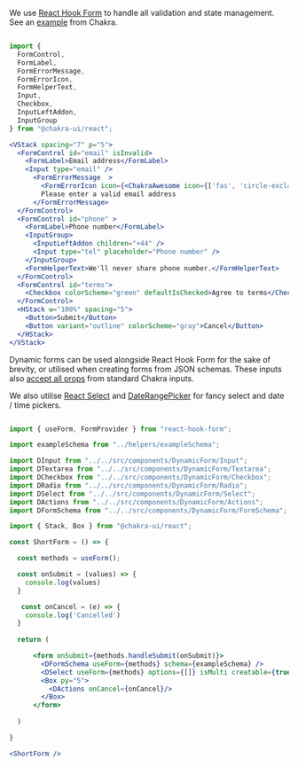 We use [React Hook Form](https://react-hook-form.com/) to handle all validation and state management. See an [example](https://chakra-ui.com/guides/integrations/with-hook-form) from Chakra.

```jsx

import {
  FormControl,
  FormLabel,
  FormErrorMessage,
  FormErrorIcon,
  FormHelperText,
  Input,
  Checkbox,
  InputLeftAddon,
  InputGroup
} from "@chakra-ui/react";

<VStack spacing="7" p="5">
  <FormControl id="email" isInvalid>
    <FormLabel>Email address</FormLabel>
    <Input type="email" />
      <FormErrorMessage  >
        <FormErrorIcon icon={<ChakraAwesome icon={['fas', 'circle-exclamation']} />} />
        Please enter a valid email address
      </FormErrorMessage>
  </FormControl>
  <FormControl id="phone" >
    <FormLabel>Phone number</FormLabel>
    <InputGroup>
      <InputLeftAddon children="+44" />
      <Input type="tel" placeholder="Phone number" />
    </InputGroup>
    <FormHelperText>We'll never share phone number.</FormHelperText>      
  </FormControl>
  <FormControl id="terms">
    <Checkbox colorScheme="green" defaultIsChecked>Agree to terms</Checkbox>
  </FormControl>
  <HStack w="100%" spacing="5">
    <Button>Submit</Button>
    <Button variant="outline" colorScheme="gray">Cancel</Button>
  </HStack>
</VStack>

```

Dynamic forms can be used alongside React Hook Form for the sake of brevity, or utilised when creating forms from JSON schemas. These inputs also [accept all props](https://chakra-ui.com/docs/form/input) from standard Chakra inputs.

We also utilise [React Select](https://react-select.com/) and [DateRangePicker](https://github.com/hypeserver/react-date-range) for fancy select and date / time pickers.

```jsx

import { useForm, FormProvider } from "react-hook-form";

import exampleSchema from "../helpers/exampleSchema";

import DInput from "../../src/components/DynamicForm/Input";
import DTextarea from "../../src/components/DynamicForm/Textarea";
import DCheckbox from "../../src/components/DynamicForm/Checkbox";
import DRadio from "../../src/components/DynamicForm/Radio";
import DSelect from "../../src/components/DynamicForm/Select";
import DActions from "../../src/components/DynamicForm/Actions";
import DFormSchema from "../../src/components/DynamicForm/FormSchema";

import { Stack, Box } from "@chakra-ui/react";

const ShortForm = () => {

  const methods = useForm();

  const onSubmit = (values) => {
    console.log(values)
  }

   const onCancel = (e) => {
    console.log('Cancelled')
  }
  
  return (

      <form onSubmit={methods.handleSubmit(onSubmit)}>
        <DFormSchema useForm={methods} schema={exampleSchema} />
        <DSelect useForm={methods} options={[]} isMulti creatable={true}/>
        <Box py="5">
          <DActions onCancel={onCancel}/>
        </Box>
      </form>
      
  )

}

<ShortForm />


```